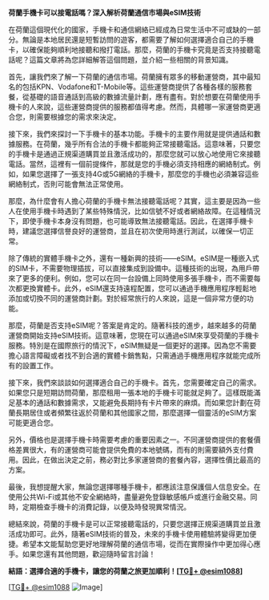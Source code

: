**荷蘭手機卡可以接電話嗎？深入解析荷蘭通信市場與eSIM技術**

在荷蘭這個現代化的國家，手機卡和通信網絡已經成為日常生活中不可或缺的一部分。無論是本地居民還是短暫訪問的遊客，都需要了解如何選擇適合自己的手機卡，以確保能夠順利地接聽和撥打電話。那麼，荷蘭的手機卡究竟是否支持接聽電話呢？這篇文章將為您詳細解答這個問題，並介紹一些相關的背景知識。

首先，讓我們來了解一下荷蘭的通信市場。荷蘭擁有眾多的移動運營商，其中最知名的包括KPN、Vodafone和T-Mobile等。這些運營商提供了各種各樣的服務套餐，從基礎的語音通話到高級的數據流量計劃，應有盡有。對於想要在荷蘭使用手機卡的人來說，這些運營商提供的服務都值得考慮。然而，具體哪一家運營商更適合您，則需要根據您的需求來決定。

接下來，我們來探討一下手機卡的基本功能。手機卡的主要作用就是提供通話和數據服務。在荷蘭，幾乎所有合法的手機卡都能夠正常接聽電話。這意味著，只要您的手機卡是通過正規渠道購買並且激活成功的，那麼您就可以放心地使用它來接聽電話。當然，這裡有一個前提條件，那就是您的手機必須支持相應的網絡制式。例如，如果您選擇了一張支持4G或5G網絡的手機卡，那麼您的手機也必須兼容這些網絡制式，否則可能會無法正常使用。

那麼，為什麼會有人擔心荷蘭的手機卡無法接聽電話呢？其實，這主要是因為一些人在使用手機卡時遇到了某些特殊情況，比如信號不好或者網絡故障。在這種情況下，即使手機卡本身沒有問題，也可能導致無法接聽電話。因此，在選擇手機卡時，建議您選擇信譽良好的運營商，並且在初次使用時進行測試，以確保一切正常。

除了傳統的實體手機卡之外，還有一種新興的技術——eSIM。eSIM是一種嵌入式的SIM卡，不需要物理插拔，可以直接集成到設備中。這種技術的出現，為用戶帶來了更多的便利。例如，您可以在同一台設備上同時使用多張手機卡，而不需要每次都更換實體卡。此外，eSIM還支持遠程配置，您可以通過手機應用程序輕鬆地添加或切換不同的運營商計劃。對於經常旅行的人來說，這是一個非常方便的功能。

那麼，荷蘭是否支持eSIM呢？答案是肯定的。隨著科技的進步，越來越多的荷蘭運營商開始支持eSIM技術。這意味著，您現在可以通過eSIM來享受荷蘭的手機卡服務。特別是在國際旅行的情況下，eSIM無疑是一個更好的選擇。因為您不需要擔心語言障礙或者找不到合適的實體卡銷售點，只需通過手機應用程序就能完成所有的設置工作。

接下來，我們來談談如何選擇適合自己的手機卡。首先，您需要確定自己的需求。如果您只是短期訪問荷蘭，那麼租用一張本地的手機卡可能就足夠了。這樣既能滿足基本的通話和數據需求，又能避免長期持有卡片帶來的麻煩。而如果您計劃在荷蘭長期居住或者頻繁往返於荷蘭和其他國家之間，那麼選擇一個靈活的eSIM方案可能更適合您。

另外，價格也是選擇手機卡時需要考慮的重要因素之一。不同運營商提供的套餐價格差異很大，有的運營商可能會提供免費的本地號碼，而有的則需要額外支付費用。因此，在做出決定之前，務必對比多家運營商的套餐內容，選擇性價比最高的方案。

最後，我想提醒大家，無論您選擇哪種手機卡，都應該注意保護個人信息安全。在使用公共Wi-Fi或其他不安全網絡時，盡量避免登錄敏感帳戶或進行金融交易。同時，定期檢查手機卡的消費記錄，以便及時發現異常情況。

總結來說，荷蘭的手機卡是可以正常接聽電話的，只要您選擇正規渠道購買並且激活成功即可。此外，隨著eSIM技術的普及，未來的手機卡使用體驗將變得更加便捷。希望本文能幫助您更好地理解荷蘭的通信市場，從而在實際操作中更加得心應手。如果您還有其他問題，歡迎隨時留言討論！

**結語：選擇合適的手機卡，讓您的荷蘭之旅更加順利！[[TG💪+ @esim1088](https://t.me/s/esim1088)]**

[[TG💪+ @esim1088](https://t.me/s/esim1088) ![Image](https://i.postimg.cc/4NQfJmqS/Snipaste-2025-05-13-00-14-12.png)]